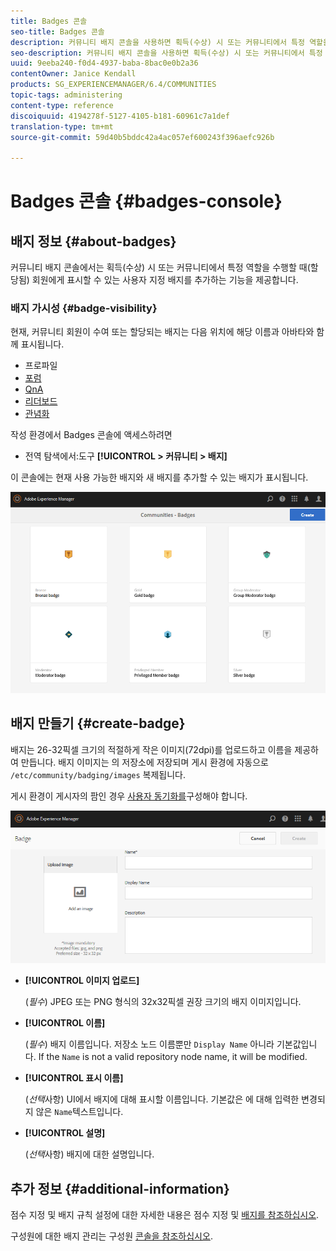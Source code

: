 ```yaml
---
title: Badges 콘솔
seo-title: Badges 콘솔
description: 커뮤니티 배지 콘솔을 사용하면 획득(수상) 시 또는 커뮤니티에서 특정 역할을 수행할 때(할당됨)에 대해 표시할 수 있는 사용자 정의 배지를 추가할 수 있습니다
seo-description: 커뮤니티 배지 콘솔을 사용하면 획득(수상) 시 또는 커뮤니티에서 특정 역할을 수행할 때(할당됨)에 대해 표시할 수 있는 사용자 정의 배지를 추가할 수 있습니다
uuid: 9eeba240-f0d4-4937-baba-8bac0e0b2a36
contentOwner: Janice Kendall
products: SG_EXPERIENCEMANAGER/6.4/COMMUNITIES
topic-tags: administering
content-type: reference
discoiquuid: 4194278f-5127-4105-b181-60961c7a1def
translation-type: tm+mt
source-git-commit: 59d40b5bddc42a4ac057ef600243f396aefc926b

---
```



# Badges 콘솔 {#badges-console}

## 배지 정보 {#about-badges}

커뮤니티 배지 콘솔에서는 획득(수상) 시 또는 커뮤니티에서 특정 역할을 수행할 때(할당됨) 회원에게 표시할 수 있는 사용자 지정 배지를 추가하는 기능을 제공합니다.

### 배지 가시성 {#badge-visibility}

현재, 커뮤니티 회원이 수여 또는 할당되는 배지는 다음 위치에 해당 이름과 아바타와 함께 표시됩니다.

* 프로파일
* [포럼](forum.md)
* [QnA](working-with-qna.md)
* [리더보드](enabling-leaderboard.md)
* [관념화](ideation-feature.md)

작성 환경에서 Badges 콘솔에 액세스하려면

* 전역 탐색에서:도구 **[!UICONTROL > 커뮤니티 > 배지]**

이 콘솔에는 현재 사용 가능한 배지와 새 배지를 추가할 수 있는 배지가 표시됩니다.

![chlimage_1-242](assets/chlimage_1-242.png)

## 배지 만들기 {#create-badge}

배지는 26-32픽셀 크기의 적절하게 작은 이미지(72dpi)를 업로드하고 이름을 제공하여 만듭니다. 배지 이미지는 의 저장소에 저장되며 게시 환경에 자동으로 `/etc/community/badging/images` 복제됩니다.

게시 환경이 게시자의 팜인 경우 [사용자 동기화를](sync.md)구성해야 합니다.

![chlimage_1-243](assets/chlimage_1-243.png)

* **[!UICONTROL 이미지 업로드]**

   (*필수*) JPEG 또는 PNG 형식의 32x32픽셀 권장 크기의 배지 이미지입니다.

* **[!UICONTROL 이름]**

   (*필수*) 배지 이름입니다. 저장소 노드 이름뿐만 `Display Name` 아니라 기본값입니다. If the `Name` is not a valid repository node name, it will be modified.

* **[!UICONTROL 표시 이름]**

   (*선택*&#x200B;사항) UI에서 배지에 대해 표시할 이름입니다. 기본값은 에 대해 입력한 변경되지 않은 `Name`텍스트입니다.

* **[!UICONTROL 설명]**

   (*선택*&#x200B;사항) 배지에 대한 설명입니다.

## 추가 정보 {#additional-information}

점수 지정 및 배지 규칙 설정에 대한 자세한 내용은 점수 지정 및 [배지를 참조하십시오](implementing-scoring.md).

구성원에 대한 배지 관리는 구성원 [콘솔을 참조하십시오](members.md).
